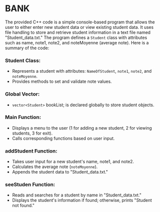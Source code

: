 # BANK


The provided C++ code is a simple console-based program that allows the user to either enter new student data or view existing student data. It uses file handling to store and retrieve student information in a text file named "Student_data.txt." The program defines a `Student` class with attributes such as name, note1, note2, and noteMoyenne (average note). Here is a summary of the code:

### Student Class:
- Represents a student with attributes: `NameOfStudent`, `note1`, `note2`, and `noteMoyenne`.
- Provides methods to set and validate note values.
  
### Global Vector:
- `vector<Student>` bookList; is declared globally to store student objects.

### Main Function:
- Displays a menu to the user (1 for adding a new student, 2 for viewing students, 3 for exit).
- Calls corresponding functions based on user input.

### addStudent Function:
- Takes user input for a new student's name, note1, and note2.
- Calculates the average note (`noteMoyenne`).
- Appends the student data to "Student_data.txt."
### seeStuden Function:
- Reads and searches for a student by name in "Student_data.txt."
- Displays the student's information if found; otherwise, prints "Student not found."
